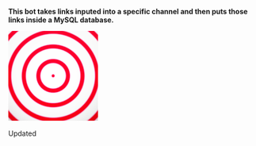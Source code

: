 **This bot takes links inputed into a specific channel and then puts those links inside a MySQL database.**

![1673991128950](image/README/1673991128950.png)


Updated
